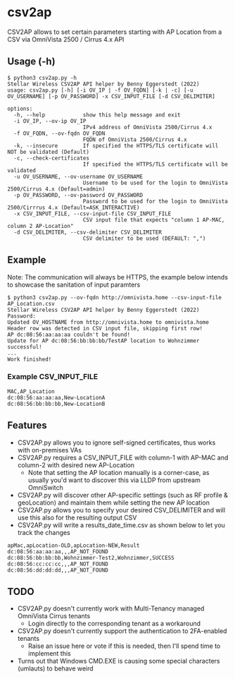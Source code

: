 # csv2ap

CSV2AP allows to set certain parameters starting with AP Location from a CSV via OmniVista 2500 / Cirrus 4.x API

## Usage (-h)

```
$ python3 csv2ap.py -h
Stellar Wireless CSV2AP API helper by Benny Eggerstedt (2022)
usage: csv2ap.py [-h] [-i OV_IP | -f OV_FQDN] [-k | -c] [-u OV_USERNAME] [-p OV_PASSWORD] -x CSV_INPUT_FILE [-d CSV_DELIMITER]

options:
  -h, --help            show this help message and exit
  -i OV_IP, --ov-ip OV_IP
                        IPv4 address of OmniVista 2500/Cirrus 4.x
  -f OV_FQDN, --ov-fqdn OV_FQDN
                        FQDN of OmniVista 2500/Cirrus 4.x
  -k, --insecure        If specified the HTTPS/TLS certificate will NOT be validated (Default)
  -c, --check-certificates
                        If specified the HTTPS/TLS certificate will be validated
  -u OV_USERNAME, --ov-username OV_USERNAME
                        Username to be used for the login to OmniVista 2500/Cirrus 4.x (Default=admin)
  -p OV_PASSWORD, --ov-password OV_PASSWORD
                        Password to be used for the login to OmniVista 2500/Cirrrus 4.x (Default=ASK_INTERACTIVE)
  -x CSV_INPUT_FILE, --csv-input-file CSV_INPUT_FILE
                        CSV input file that expects "column 1 AP-MAC, column 2 AP-Location"
  -d CSV_DELIMITER, --csv-delimiter CSV_DELIMITER
                        CSV delimiter to be used (DEFAULT: ",")
```

## Example

Note: The communication will always be HTTPS, the example below intends to showcase the sanitation of input paramters
```
$ python3 csv2ap.py --ov-fqdn http://omnivista.home --csv-input-file AP_Location.csv
Stellar Wireless CSV2AP API helper by Benny Eggerstedt (2022)
Password: 
Updated OV_HOSTNAME from http://omnivista.home to omnivista.home
Header row was detected in CSV input file, skipping first row!
AP dc:08:56:aa:aa:aa couldn't be found!
Update for AP dc:08:56:bb:bb:bb/TestAP location to Wohnzimmer successful!
...
Work finished!
```

### Example CSV_INPUT_FILE

```
MAC,AP_Location
dc:08:56:aa:aa:aa,New-LocationA
dc:08:56:bb:bb:bb,New-LocationB
```

## Features

- CSV2AP.py allows you to ignore self-signed certificates, thus works with on-premises VAs
- CSV2AP.py requires a CSV_INPUT_FILE with column-1 with AP-MAC and column-2 with desired new AP-Location
  - Note that setting the AP location manually is a corner-case, as usually you'd want to discover this via LLDP from upstream OmniSwitch
- CSV2AP.py will discover other AP-specific settings (such as RF profile & geoLocation) and maintain them while setting the new AP location
- CSV2AP.py allows you to specify your desired CSV_DELIMITER and will use this also for the resulting output CSV
- CSV2AP.py will write a results_date_time.csv as shown below to let you track the changes

```
apMac,apLocation-OLD,apLocation-NEW,Result
dc:08:56:aa:aa:aa,,,AP_NOT_FOUND
dc:08:56:bb:bb:bb,Wohnzimmer-Test2,Wohnzimmer,SUCCESS
dc:08:56:cc:cc:cc,,,AP_NOT_FOUND
dc:08:56:dd:dd:dd,,,AP_NOT_FOUND
```

## TODO

- CSV2AP.py doesn't currently work with Multi-Tenancy managed OmniVista Cirrus tenants
  - Login directly to the corresponding tenant as a workaround
- CSV2AP.py doesn't currently support the authentication to 2FA-enabled tenants
  - Raise an issue here or vote if this is needed, then I'll spend time to implement this
- Turns out that Windows CMD.EXE is causing some special characters (umlauts) to behave weird
